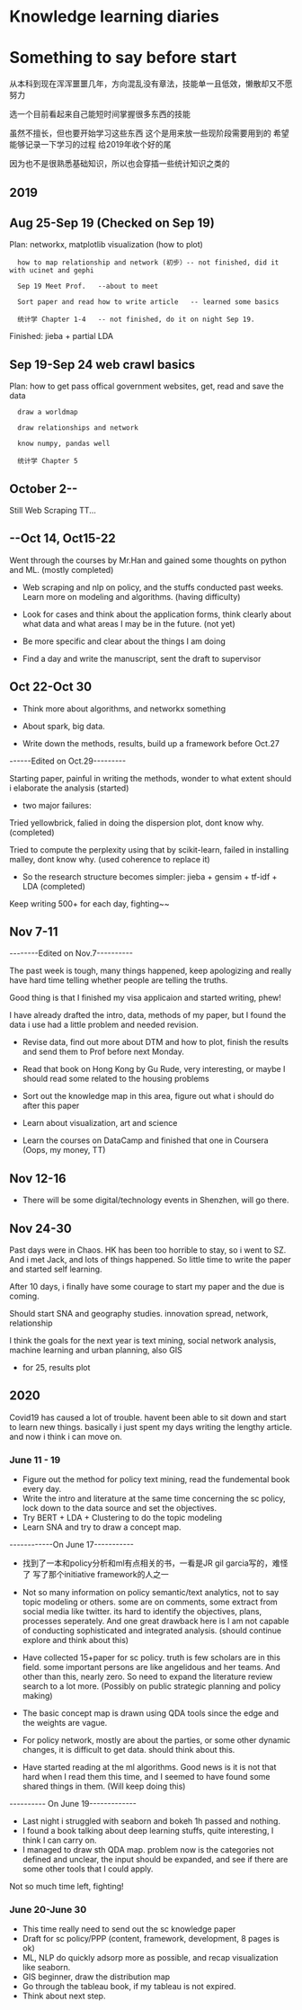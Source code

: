 # Knowledge learning diaries


# Something to say before start

从本科到现在浑浑噩噩几年，方向混乱没有章法，技能单一且低效，懒散却又不愿努力

选一个目前看起来自己能短时间掌握很多东西的技能

虽然不擅长，但也要开始学习这些东西 这个是用来放一些现阶段需要用到的
希望能够记录一下学习的过程 给2019年收个好的尾

因为也不是很熟悉基础知识，所以也会穿插一些统计知识之类的

## 2019
## Aug 25-Sep 19 (Checked on Sep 19)
Plan: networkx, matplotlib visualization (how to plot)   

      how to map relationship and network (初步）-- not finished, did it with ucinet and gephi  
      
      Sep 19 Meet Prof.   --about to meet  
      
      Sort paper and read how to write article   -- learned some basics
      
      统计学 Chapter 1-4   -- not finished, do it on night Sep 19.
      
      
Finished: jieba + partial LDA

## Sep 19-Sep 24 web crawl basics

Plan: how to get pass offical government websites, get, read and save the data  

      draw a worldmap  
      
      draw relationships and network  
      
      know numpy, pandas well
      
      统计学 Chapter 5 

## October 2--

Still Web Scraping TT...

## --Oct 14, Oct15-22

Went through the courses by Mr.Han and gained some thoughts on python and ML. (mostly completed)

+ Web scraping and nlp on policy, and the stuffs conducted past weeks. Learn more on modeling and algorithms. (having difficulty)

+ Look for cases and think about the application forms, think clearly about what data and what areas I may be in the future. (not yet)

+ Be more specific and clear about the things I am doing 

+ Find a day and write the manuscript, sent the draft to supervisor

## Oct 22-Oct 30

+ Think more about algorithms, and networkx something

+ About spark, big data.

+ Write down the methods, results, build up a framework before Oct.27

------Edited on Oct.29---------

Starting paper, painful in writing the methods, wonder to what extent should i elaborate the analysis (started)

+ two major failures:

Tried yellowbrick, falied in doing the dispersion plot, dont know why. (completed) 

Tried to compute the perplexity using that by scikit-learn, failed in installing malley, dont know why. (used coherence to replace it)

+ So the research structure becomes simpler: jieba + gensim + tf-idf + LDA (completed)

Keep writing 500+ for each day, fighting~~

## Nov 7-11

--------Edited on Nov.7----------

The past week is tough, many things happened, keep apologizing and really have hard time telling whether people are telling the truths.

Good thing is that I finished my visa applicaion and started writing, phew!

I have already drafted the intro, data, methods of my paper, but I found the data i use had a little problem and needed revision.

+ Revise data, find out more about DTM and how to plot, finish the results and send them to Prof before next Monday.

+ Read that book on Hong Kong by Gu Rude, very interesting, or maybe I should read some related to the housing problems

+ Sort out the knowledge map in this area, figure out what i should do after this paper

+ Learn about visualization, art and science

+ Learn the courses on DataCamp and finished that one in Coursera (Oops, my money, TT)

## Nov 12-16 

+ There will be some digital/technology events in Shenzhen, will go there.

## Nov 24-30

Past days were in Chaos. HK has been too horrible to stay, so i went to SZ.
And i met Jack, and lots of things happened. So little time to write the paper and started self learning.

After 10 days, i finally have some courage to start my paper and the due is coming. 

Should start SNA and geography studies. innovation spread, network, relationship

I think the goals for the next year is text mining, social network analysis, machine learning and urban planning, also GIS

+ for 25, results plot


## 2020
   
   Covid19 has caused a lot of trouble. havent been able to sit down and start to learn new things. 
   basically i just spent my days writing the lengthy article. and now i think i can move on.
   
### June 11 - 19

+ Figure out the method for policy text mining, read the fundemental book every day. 
+ Write the intro and literature at the same time concerning the sc policy, lock down to the data source and set the objectives. 
+ Try BERT + LDA + Clustering to do the topic modeling 
+ Learn SNA and try to draw a concept map. 

------------On June 17-----------

+ 找到了一本和policy分析和ml有点相关的书，一看是JR gil garcia写的，难怪了 写了那个initiative framework的人之一

+ Not so many information on policy semantic/text analytics, not to say topic modeling or others. some are on comments, some extract from social media like twitter. its hard to identify the objectives, plans, processes seperately. And one great drawback here is I am not capable of conducting sophisticated and integrated analysis. (should continue explore and think about this)

+ Have collected 15+paper for sc policy. truth is few scholars are in this field. some important persons are like angelidous and her teams. And other than this, nearly zero. So need to expand the literature review search to a lot more. (Possibly on public strategic planning and policy making)

+ The basic concept map is drawn using QDA tools since the edge and the weights are vague. 

+ For policy network, mostly are about the parties, or some other dynamic changes, it is difficult to get data. should think about this. 

+ Have started reading at the ml algorithms. Good news is it is not that hard when I read them this time, and I seemed to have found some shared things in them. (Will keep doing this)

---------- On June 19-------------
+ Last night i struggled with seaborn and bokeh 1h passed and nothing.
+ I found a book talking about deep learning stuffs, quite interesting, I think I can carry on.
+ I managed to draw sth QDA map. problem now is the categories not defined and unclear, the input should be expanded, and see if there are some other tools that I could apply. 

Not so much time left, fighting! 


### June 20-June 30

+ This time really need to send out the sc knowledge paper
+ Draft for sc policy/PPP (content, framework, development, 8 pages is ok)
+ ML, NLP do quickly adsorp more as possible, and recap visualization like seaborn.
+ GIS beginner, draw the distribution map
+ Go through the tableau book, if my tableau is not expired.
+ Think about next step. 
